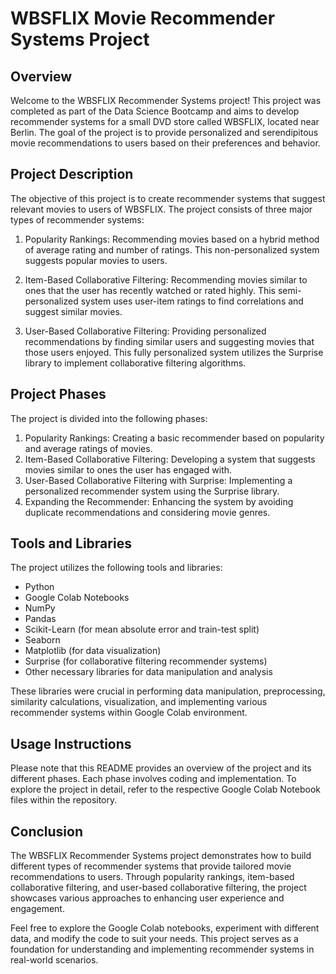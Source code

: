 # WBSFLIX Movie Recommender Systems Project

## Overview

Welcome to the WBSFLIX Recommender Systems project! This project was completed as part of the Data Science Bootcamp and aims to develop recommender systems for a small DVD store called WBSFLIX, located near Berlin. The goal of the project is to provide personalized and serendipitous movie recommendations to users based on their preferences and behavior.

## Project Description

The objective of this project is to create recommender systems that suggest relevant movies to users of WBSFLIX. The project consists of three major types of recommender systems:

1. Popularity Rankings: Recommending movies based on a hybrid method of average rating and number of ratings. This non-personalized system suggests popular movies to users.

2. Item-Based Collaborative Filtering: Recommending movies similar to ones that the user has recently watched or rated highly. This semi-personalized system uses user-item ratings to find correlations and suggest similar movies.

3. User-Based Collaborative Filtering: Providing personalized recommendations by finding similar users and suggesting movies that those users enjoyed. This fully personalized system utilizes the Surprise library to implement collaborative filtering algorithms.

## Project Phases

The project is divided into the following phases:

1. Popularity Rankings: Creating a basic recommender based on popularity and average ratings of movies.
2. Item-Based Collaborative Filtering: Developing a system that suggests movies similar to ones the user has engaged with.
3. User-Based Collaborative Filtering with Surprise: Implementing a personalized recommender system using the Surprise library.
4. Expanding the Recommender: Enhancing the system by avoiding duplicate recommendations and considering movie genres.

## Tools and Libraries

The project utilizes the following tools and libraries:

- Python
- Google Colab Notebooks
- NumPy
- Pandas
- Scikit-Learn (for mean absolute error and train-test split)
- Seaborn
- Matplotlib (for data visualization)
- Surprise (for collaborative filtering recommender systems)
- Other necessary libraries for data manipulation and analysis

These libraries were crucial in performing data manipulation, preprocessing, similarity calculations, visualization, and implementing various recommender systems within Google Colab environment.

## Usage Instructions

Please note that this README provides an overview of the project and its different phases. Each phase involves coding and implementation. To explore the project in detail, refer to the respective Google Colab Notebook files within the repository.

## Conclusion

The WBSFLIX Recommender Systems project demonstrates how to build different types of recommender systems that provide tailored movie recommendations to users. Through popularity rankings, item-based collaborative filtering, and user-based collaborative filtering, the project showcases various approaches to enhancing user experience and engagement.

Feel free to explore the Google Colab notebooks, experiment with different data, and modify the code to suit your needs. This project serves as a foundation for understanding and implementing recommender systems in real-world scenarios.
